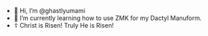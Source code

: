 - 👋 Hi, I’m @ghastlyumami
- 🌱 I’m currently learning how to use ZMK for my Dactyl Manuform.
- ☦️ Christ is Risen! Truly He is Risen!

<!---
ghastlyumami/ghastlyumami is a ✨ special ✨ repository because its `README.md` (this file) appears on your GitHub profile.
You can click the Preview link to take a look at your changes.
--->

